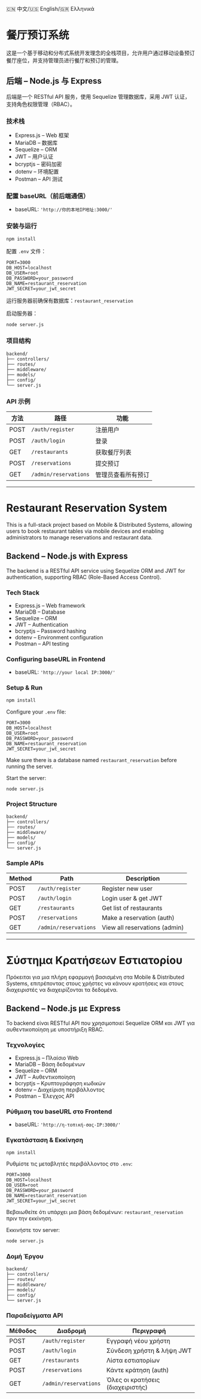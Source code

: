 🇨🇳 中文/🇺🇸 English/🇬🇷 Ελληνικά
# 餐厅预订系统

这是一个基于移动和分布式系统开发理念的全栈项目，允许用户通过移动设备预订餐厅座位，并支持管理员进行餐厅和预订的管理。

## 后端 – Node.js 与 Express

后端是一个 RESTful API 服务，使用 Sequelize 管理数据库，采用 JWT 认证，支持角色权限管理（RBAC）。

### 技术栈

* Express.js – Web 框架
* MariaDB – 数据库
* Sequelize – ORM
* JWT – 用户认证
* bcryptjs – 密码加密
* dotenv – 环境配置
* Postman – API 测试

### 配置 baseURL（前后端通信）

* baseURL: `'http://你的本地IP地址:3000/'`

### 安装与运行

```bash
npm install
```

配置 `.env` 文件：

```env
PORT=3000
DB_HOST=localhost
DB_USER=root
DB_PASSWORD=your_password
DB_NAME=restaurant_reservation
JWT_SECRET=your_jwt_secret
```

运行服务器前确保有数据库：`restaurant_reservation`

启动服务器：

```bash
node server.js
```

### 项目结构

```
backend/
├── controllers/
├── routes/
├── middleware/
├── models/
├── config/
└── server.js
```

### API 示例

| 方法   | 路径                    | 功能        |
| ---- | --------------------- | --------- |
| POST | `/auth/register`      | 注册用户      |
| POST | `/auth/login`         | 登录        |
| GET  | `/restaurants`        | 获取餐厅列表    |
| POST | `/reservations`       | 提交预订      |
| GET  | `/admin/reservations` | 管理员查看所有预订 |

---

# Restaurant Reservation System

This is a full-stack project based on Mobile & Distributed Systems, allowing users to book restaurant tables via mobile devices and enabling administrators to manage reservations and restaurant data.

## Backend – Node.js with Express

The backend is a RESTful API service using Sequelize ORM and JWT for authentication, supporting RBAC (Role-Based Access Control).

### Tech Stack

* Express.js – Web framework
* MariaDB – Database
* Sequelize – ORM
* JWT – Authentication
* bcryptjs – Password hashing
* dotenv – Environment configuration
* Postman – API testing

### Configuring baseURL in Frontend

* baseURL: `'http://your local IP:3000/'`

### Setup & Run

```bash
npm install
```

Configure your `.env` file:

```env
PORT=3000
DB_HOST=localhost
DB_USER=root
DB_PASSWORD=your_password
DB_NAME=restaurant_reservation
JWT_SECRET=your_jwt_secret
```

Make sure there is a database named `restaurant_reservation` before running the server.

Start the server:

```bash
node server.js
```

### Project Structure

```
backend/
├── controllers/
├── routes/
├── middleware/
├── models/
├── config/
└── server.js
```

### Sample APIs

| Method | Path                  | Description                   |
| ------ | --------------------- | ----------------------------- |
| POST   | `/auth/register`      | Register new user             |
| POST   | `/auth/login`         | Login user & get JWT          |
| GET    | `/restaurants`        | Get list of restaurants       |
| POST   | `/reservations`       | Make a reservation (auth)     |
| GET    | `/admin/reservations` | View all reservations (admin) |

---

# Σύστημα Κρατήσεων Εστιατορίου

Πρόκειται για μια πλήρη εφαρμογή βασισμένη στα Mobile & Distributed Systems, επιτρέποντας στους χρήστες να κάνουν κρατήσεις και στους διαχειριστές να διαχειρίζονται τα δεδομένα.

## Backend – Node.js με Express

Το backend είναι RESTful API που χρησιμοποιεί Sequelize ORM και JWT για αυθεντικοποίηση με υποστήριξη RBAC.

### Τεχνολογίες

* Express.js – Πλαίσιο Web
* MariaDB – Βάση δεδομένων
* Sequelize – ORM
* JWT – Αυθεντικοποίηση
* bcryptjs – Κρυπτογράφηση κωδικών
* dotenv – Διαχείριση περιβάλλοντος
* Postman – Έλεγχος API

### Ρύθμιση του baseURL στο Frontend

* baseURL: `'http://η-τοπική-σας-IP:3000/'`

### Εγκατάσταση & Εκκίνηση

```bash
npm install
```

Ρυθμίστε τις μεταβλητές περιβάλλοντος στο `.env`:

```env
PORT=3000
DB_HOST=localhost
DB_USER=root
DB_PASSWORD=your_password
DB_NAME=restaurant_reservation
JWT_SECRET=your_jwt_secret
```

Βεβαιωθείτε ότι υπάρχει μια βάση δεδομένων: `restaurant_reservation` πριν την εκκίνηση.

Εκκινήστε τον server:

```bash
node server.js
```

### Δομή Έργου

```
backend/
├── controllers/
├── routes/
├── middleware/
├── models/
├── config/
└── server.js
```

### Παραδείγματα API

| Μέθοδος | Διαδρομή              | Περιγραφή                        |
| ------- | --------------------- | -------------------------------- |
| POST    | `/auth/register`      | Εγγραφή νέου χρήστη              |
| POST    | `/auth/login`         | Σύνδεση χρήστη & λήψη JWT        |
| GET     | `/restaurants`        | Λίστα εστιατορίων                |
| POST    | `/reservations`       | Κάντε κράτηση (auth)             |
| GET     | `/admin/reservations` | Όλες οι κρατήσεις (διαχειριστής) |
